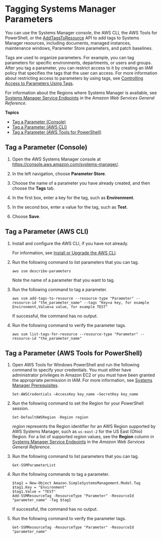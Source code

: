 # Tagging Systems Manager Parameters<a name="sysman-paramstore-su-tag"></a>

You can use the Systems Manager console, the AWS CLI, the AWS Tools for PowerShell, or the [AddTagsToResource](https://docs.aws.amazon.com/systems-manager/latest/APIReference/API_AddTagsToResource.html) API to add tags to Systems Manager resources, including documents, managed instances, maintenance windows, Parameter Store parameters, and patch baselines\. 

Tags are used to organize parameters\. For example, you can tag parameters for specific environments, departments, or users and groups\. After you tag a parameter, you can restrict access to it by creating an IAM policy that specifies the tags that the user can access\. For more information about restricting access to parameters by using tags, see [Controlling Access to Parameters Using Tags](sysman-paramstore-access.md#sysman-paramstore-access-tag)\.

For information about the Regions where Systems Manager is available, see [Systems Manager Service Endpoints](https://docs.aws.amazon.com/general/latest/gr/ssm.html#ssm_region) in the *Amazon Web Services General Reference*\.

**Topics**
+ [Tag a Parameter \(Console\)](#sysman-paramstore-su-tag-sys)
+ [Tag a Parameter \(AWS CLI\)](#sysman-paramstore-su-tag-cli)
+ [Tag a Parameter \(AWS Tools for PowerShell\)](#sysman-paramstore-su-tag-tfw)

## Tag a Parameter \(Console\)<a name="sysman-paramstore-su-tag-sys"></a>

1. Open the AWS Systems Manager console at [https://console\.aws\.amazon\.com/systems\-manager/](https://console.aws.amazon.com/systems-manager/)\.

1. In the left navigation, choose **Parameter Store**\.

1. Choose the name of a parameter you have already created, and then choose the **Tags** tab\.

1. In the first box, enter a key for the tag, such as **Environment**\.

1. In the second box, enter a value for the tag, such as **Test**\.

1. Choose **Save**\.

## Tag a Parameter \(AWS CLI\)<a name="sysman-paramstore-su-tag-cli"></a>

1. Install and configure the AWS CLI, if you have not already\.

   For information, see [Install or Upgrade the AWS CLI](getting-started-cli.md)\.

1. Run the following command to list parameters that you can tag\.

   ```
   aws ssm describe-parameters
   ```

   Note the name of a parameter that you want to tag\.

1. Run the following command to tag a parameter\.

   ```
   aws ssm add-tags-to-resource --resource-type "Parameter" --resource-id "the_parameter_name" --tags "Key=a key, for example Environment,Value=a value, for example TEST"
   ```

   If successful, the command has no output\.

1. Run the following command to verify the parameter tags\.

   ```
   aws ssm list-tags-for-resource --resource-type "Parameter" --resource-id "the_parameter_name"
   ```

## Tag a Parameter \(AWS Tools for PowerShell\)<a name="sysman-paramstore-su-tag-tfw"></a>

1. Open AWS Tools for Windows PowerShell and run the following command to specify your credentials\. You must either have administrator privileges in Amazon EC2 or you must have been granted the appropriate permission in IAM\. For more information, see [Systems Manager Prerequisites](systems-manager-prereqs.md)\.

   ```
   Set-AWSCredentials –AccessKey key_name –SecretKey key_name
   ```

1. Run the following command to set the Region for your PowerShell session\.

   ```
   Set-DefaultAWSRegion -Region region
   ```

   *region* represents the Region identifier for an AWS Region supported by AWS Systems Manager, such as `us-east-2` for the US East \(Ohio\) Region\. For a list of supported *region* values, see the **Region** column in [Systems Manager Service Endpoints](https://docs.aws.amazon.com/general/latest/gr/ssm.html#ssm_region) in the *Amazon Web Services General Reference*\.

1. Run the following command to list parameters that you can tag\.

   ```
   Get-SSMParameterList
   ```

1. Run the following commands to tag a parameter\.

   ```
   $tag1 = New-Object Amazon.SimpleSystemsManagement.Model.Tag
   $tag1.Key = "Environment"
   $tag1.Value = "TEST"
   Add-SSMResourceTag -ResourceType "Parameter" -ResourceId "parameter_name" -Tag $tag1
   ```

   If successful, the command has no output\.

1. Run the following command to verify the parameter tags\.

   ```
   Get-SSMResourceTag -ResourceType "Parameter" -ResourceId "parameter_name"
   ```